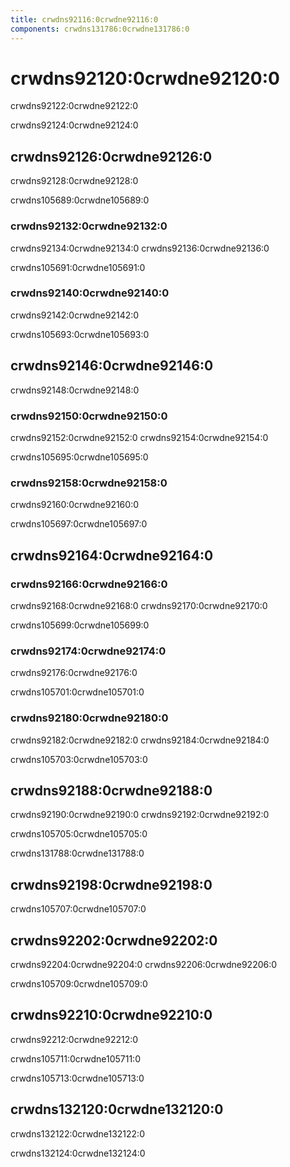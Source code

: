 ```yaml
---
title: crwdns92116:0crwdne92116:0
components: crwdns131786:0crwdne131786:0
---
```


# crwdns92120:0crwdne92120:0

<p class="description">crwdns92122:0crwdne92122:0</p>

crwdns92124:0crwdne92124:0

## crwdns92126:0crwdne92126:0

crwdns92128:0crwdne92128:0

crwdns105689:0crwdne105689:0

### crwdns92132:0crwdne92132:0

crwdns92134:0crwdne92134:0 crwdns92136:0crwdne92136:0

crwdns105691:0crwdne105691:0

### crwdns92140:0crwdne92140:0

crwdns92142:0crwdne92142:0

crwdns105693:0crwdne105693:0

## crwdns92146:0crwdne92146:0

crwdns92148:0crwdne92148:0

### crwdns92150:0crwdne92150:0

crwdns92152:0crwdne92152:0 crwdns92154:0crwdne92154:0

crwdns105695:0crwdne105695:0

### crwdns92158:0crwdne92158:0

crwdns92160:0crwdne92160:0

crwdns105697:0crwdne105697:0

## crwdns92164:0crwdne92164:0

### crwdns92166:0crwdne92166:0

crwdns92168:0crwdne92168:0 crwdns92170:0crwdne92170:0

crwdns105699:0crwdne105699:0

### crwdns92174:0crwdne92174:0

crwdns92176:0crwdne92176:0

crwdns105701:0crwdne105701:0

### crwdns92180:0crwdne92180:0

crwdns92182:0crwdne92182:0 crwdns92184:0crwdne92184:0

crwdns105703:0crwdne105703:0

## crwdns92188:0crwdne92188:0

crwdns92190:0crwdne92190:0 crwdns92192:0crwdne92192:0

crwdns105705:0crwdne105705:0

crwdns131788:0crwdne131788:0

## crwdns92198:0crwdne92198:0

crwdns105707:0crwdne105707:0

## crwdns92202:0crwdne92202:0

crwdns92204:0crwdne92204:0 crwdns92206:0crwdne92206:0

crwdns105709:0crwdne105709:0

## crwdns92210:0crwdne92210:0

crwdns92212:0crwdne92212:0

crwdns105711:0crwdne105711:0

crwdns105713:0crwdne105713:0

## crwdns132120:0crwdne132120:0

crwdns132122:0crwdne132122:0

crwdns132124:0crwdne132124:0